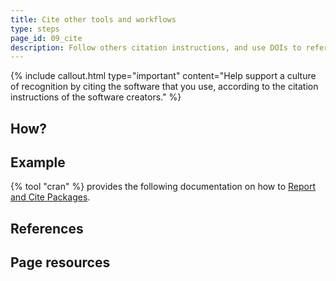 ```yaml
---
title: Cite other tools and workflows
type: steps
page_id: 09_cite
description: Follow others citation instructions, and use DOIs to refer to software that you either use or on which your software depends.
---
```



{% include callout.html type="important" content="Help support a culture of recognition by citing the software that you use, according to the citation instructions of the software creators." %}


## How?


## Example

{% tool "cran" %} provides the following documentation on how to [Report and Cite Packages](https://cran.r-project.org/web/packages/report/vignettes/cite_packages.html).


## References


## Page resources

